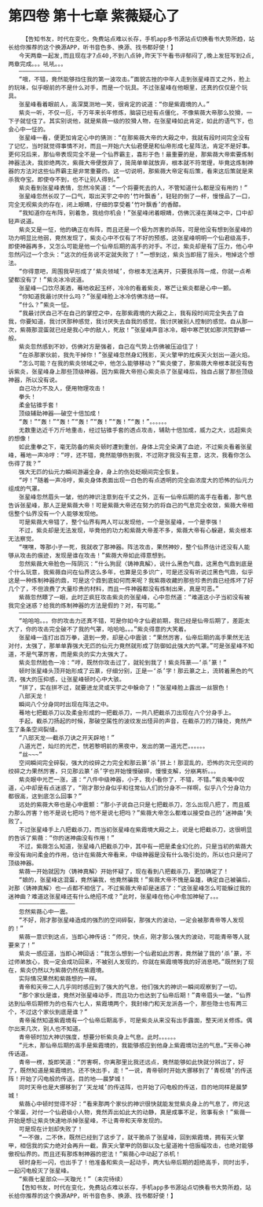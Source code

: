 # 第四卷 第十七章 紫薇疑心了
        【告知书友，时代在变化，免费站点难以长存，手机app多书源站点切换看书大势所趋，站长给你推荐的这个换源APP，听书音色多、换源、找书都好使！】
       今天两章一起发,而且现在才7点40,不到八点钟,昨天下午看书评郁闷了,晚上发狂写到2点,两章完成。。。吼吼。。。
       ————————————
       “哦，不错，竟然能够挡住我的第一波攻击。”面貌古挫的中年人走到张星峰百丈之外，脸上的玩味，似乎眼前的不是什么对手，而是一个玩具。不过张星峰在他眼里，还真的仅仅是个玩具。
       张星峰看着眼前人，高深莫测地一笑，很肯定的说道：“你是紫霞境的人。”
       紫炎一听，不仅一厄，千万年来长年修炼，脑袋已经有点僵化，不像紫薇大帝那么狡猾，一下子就怔住了。其实别说他，就是紫薇一级的狡猾人物，在张星峰如此肯定，如此的语气下，也会心中一怔的。
       张星峰一看，便更加肯定心中的猜测：“在那紫薇大帝的大殿之中，我就有段时间完全没有了记忆，当时就觉得事情不对，而且一开始六大仙君便是和仙帝形成七星阵法，肯定不是好事。更何况后来，那仙帝表现完全不是一个仙界霸主，喜形于色！最重要的是，那紫薇大帝索要炼制神器法决，我拒绝两次，紫薇大帝便放弃了，简简单单就放弃，根本就不符常理，毕竟这炼制神器的方法对这些仙界霸主是非常重要的。这一切说明，那紫薇大帝定有后策，看来这后策就是来杀我夺宝。即使夺不到，也不让别人得到。”
       紫炎看到张星峰表情，忽然冷笑道：“一个将要死去的人，不管知道什么都是没有用的！”
       张星峰忽然长叹了一口气，取出天宇之中的‘竹叶飘香’，轻轻的倒了一杯，慢慢品了一口，完全无视紫炎的存在，闭上眼睛，仔细的享受着‘竹叶飘香’的香醇。
       “我知道你在布阵，别着急，我给你机会！”张星峰闭着眼睛，仿佛沉浸在美味之中，口中却轻声说道。
       紫炎又是一怔，他的确正在布阵，而且还是一个极为厉害的杀阵，可是他没有想到张星峰的功力明显比他弱，竟然发现了，紫炎心中不仅有了不好的预感，这张星峰明明一个仙君级高手，即使神器再多，又怎么可能是他一个仙帝后期的高手的对手。不过，紫炎却是有了压力，他心中忽然闪过一个念头：“这次的任务说不定就失败了！”一想到这，紫炎当即摇了摇头，甩掉这个想法。
       “你得意吧，周围我早形成了‘紫炎领域’，你根本无法离开，只要我杀阵一成，你就一点希望都没有了！”紫炎冰冷说道。
       张星峰一口饮尽美酒，蓦地收起玉杯，冷冷的看着紫炎，寒芒让紫炎都是心中一颤。
       “你知道我最讨厌什么吗？”张星峰脸上冰冷仿佛冻结一样。
       “什么？”紫炎一怔。
       “我最讨厌自己不在自己的掌控之中，在那紫霞境的大殿之上，我有段时间完全失去了自我，你要知道，我讨厌那种感觉，我讨厌失去自我的感觉，我讨厌被别人控制的感觉。自从那一次，紫薇那混蛋就已经是我心中的敌人，死敌！”张星峰声音冰冷，眼中寒芒犹如那洪荒野蟒一般。
       紫炎忽然感到不妙，仿佛对方是强者，自己在气势上仿佛被压迫住了！
       “在杀那家伙前，我先干掉你！”张星峰忽然身幻残影，天火擎甲的炫疾天火划出一道火焰。
       “怎么可能？在我的紫炎领域之中，他怎么能够移动？”紫炎傻了，那紫薇大帝根本就没有告诉紫炎，张星峰身上那些顶级神器，因为紫薇大帝担心紫炎杀了张星峰后，独自占据了那些顶级神器，所以没有说。
       自己功力不及人，便用物理攻击！
       拳头！
       柔金钻锥手套！
       顶级辅助神器——破空十倍加成！
       “轰！”“轰！”“轰！”“轰！”“轰！”“轰！”“轰！”。。。。。。
       无数重达近千万斤地重击，经过钻锥手套的透点攻击，辅助十倍加成，威力之大，远超紫炎的想像！
       如此重拳之下，毫无防备的紫炎顿时遭到重创，身体上完全染满了血迹，不过紫炎看着张星峰，蓦地一声冷哼：“哼，还不错，竟然能够伤到我，不过刚才我没有主意，这次，我看你怎么伤得了我？”
       强大无匹的仙元力瞬间游遍全身，身上的伤处眨眼间完全恢复。
       “哼！”随着一声冷哼，紫炎身体表面出现一白色的有点透明的完全由浓度大的恐怖的仙元力组成的气罩。
       张星峰忽然眉头一皱，他的神识注意到在千丈之外，正有一仙帝后期的高手在看着，那气息告诉张星峰，那人正是紫薇大帝！可是紫薇大帝还在努力的将自己的气息完全收敛，紫薇大帝相信整个仙界没有一个人能够发现他。
       可是紫薇大帝错了，整个仙界有两人可以发现他，一个是张星峰，一个是李强！
       不过，紫炎却是无法发现，毕竟他的功力和紫薇大帝差不多，紫薇大帝有心躲避，紫炎根本无法察觉。
       “嘿嘿，等那小子一死，我就收了那神器。阵法攻击，果然神妙，整个仙界估计还没有人能够从攻击的痕迹，发现是谁在攻击！”紫薇大帝如此得意想到。
       忽然紫薇大帝脸色一阵阴沉：“什么狗屁〈铸神真解〉，说什么黑色气鼎，这黑色气鼎到底是个什么玩意，我紫薇自问在仙界这么多年，也算是见多识广，可是还没有听说过黑色气鼎，似乎这是一种炼制神器的鼎，可是这个鼎到底如何而来呢？我紫薇收藏的那些珍贵的鼎已经炼坏了好几个了，不但浪费了大量珍贵的材料，而且一件神器都没有炼制出来，真是可恶。”
       紫薇忽然瞟了一眼，此时正疯狂攻击紫炎的张星峰，心中忽然道：“难道这小子当初没有被我完全迷惑？给我的炼制神器的方法是假的？对，有可能。”
       ——————————————————
       “哈哈哈。。。你的攻击力还真不错，可是你如今才仙君前期，我已经是仙帝后期了，差距太大了，你的攻击完全破不了我的气罩，哈哈哈。。。”紫炎得意的大笑着。
       张星峰一连打出百万拳，退到一旁，却是心中震骇：“果然厉害，仙帝后期的高手果然无法对付，太强了，那单单靠强大无匹的仙元力竟然就形成了防御如此强大的气罩。”可是张星峰不知道，不是气罩厉害，而是紫炎的实力太强大了。
       紫炎忽然脸色一冷：“哼，既然你攻击过了，就轮到我了！紫炎阵篆——‘杀’篆！”
       顿时张星峰头顶开始形成了云篆，仔细分别，正是一‘杀’字！那云篆之上，流转着黑色的气流，强大的压抑感，让张星峰顿时心中大骇。
       “拼了，实在拼不过，就要进龙灵或天宇之中躲命了！”张星峰脸上露出一丝狠色！
       八部天龙！
       瞬间八个分身同时出现在阵法之中。
       蓦地七把截杀刀以及柔金形成的一把截杀刀，一共八把截杀刀出现在八个分身手上。
       手起，截杀刀扬起的时候，那破空属性的波纹发出怪异的声音，在截杀刀的刀锋处，竟然产生了条条空间裂缝。
       “八部天龙——截杀刀诀之开天辟地！”
       八道光芒，灿烂的光芒，恍若黎明前的黑夜中，发出的第一道光芒。。。。。。
       “丝~~~”
       空间瞬间完全碎裂，强大的绞碎之力完全和那云篆‘杀’拼上！那混乱的，恐怖的次元空间的绞碎之力果然厉害，只见那云篆‘杀’字也开始慢慢破碎，慢慢支解，分崩离析。。。
       紫炎眼中光芒一涨，道：“八件中级神器，小子，我小看你了，不错，不错。”紫炎嘴中叹道，心中却是有点迷惑了，“刚才那分身似乎和往常仙人们的分身不一样啊，似乎八个分身功力都很高，这到底怎么回事？”
       远处的紫薇大帝也是心中震颤：“那小子说自己只是七把截杀刀，怎么出现八把了，而且威力那么厉害？他不是说七把吗？他不是说七把吗？”紫薇大帝怎么都难以接受自己的‘迷神曲’失败了。
       不过张星峰手上八把截杀刀，而当初张星峰在紫霞境大殿之上，说是七把截杀刀，这很明显的告诉了紫薇：“你的迷神曲没有作用！”
       不过，紫薇怎么知道，张星峰八把截杀刀中，其中有一把是柔金幻化的，只是当初的紫薇大帝没有询问柔金的作用，估计在紫薇大帝看来，中级神器是没有什么吸引处的，所以也只是问了顶级神器。
       紫薇一开始就因为〈铸神真解〉开始怀疑了，现在看到八把截杀刀，更加确定了！
       “娘的，张星峰这混蛋，竟然骗我，他竟然骗我！”紫薇大帝不愧是枭雄，确定自己被骗后，对那〈铸神真解〉也一点都不相信了。不过紫薇大帝却是迷惑了：“这张星峰怎么可能躲过我的迷神曲？难道这张星峰还有什么绝招不成？”此时，张星峰在他心中愈加神秘了。。。
       ————————————————
       忽然紫薇心中一震。
       “不好，刚才那张星峰造成的强烈的空间碎裂，那强大的波动，一定会被那青帝等人发现的！”
       紫薇一意识到这点，当即心神传话：“师兄，快点，刚才那么强大的波动，可能青帝等人就要来了！”
       紫炎一感应道，当即心神回话：“我怎么想到一个仙君如此厉害，竟然破了我的‘杀’篆，不过师弟放心，我一定会成功回来，不被别人发现的，你就在紫霞境等我的好消息吧。”既然到了现在，紫炎仍然以为紫薇仍然在紫霞境。
       实际情况果然和紫薇想的一样。
       青帝和天帝二人几乎同时感应到了强大的气息，他们强大的神识一瞬间观察到了一切。
       “那个家伙是谁，竟然对张星峰动手，而且功力也达到了仙帝后期！”青帝眉头一皱，“仙界达到仙帝后期修为的也有六七人，紫霞境两个，我封缘门和天龙派各一个，那些隐士也有两三个，不过这个家伙到底是谁？”
       青帝虽然知道紫霞境有一个仙帝后期高手，可是紫炎从来没有出手露面，整天闭关修炼。偶尔出来几次，别人也不知道。
       青帝顿时加大神识强度，想要分析紫炎身上气息。此时。。。。。。
       “元木，那仙帝后期的高手是紫霞境的，我能够感应到他身上紫霞境功法的气息。”天帝心神传话道。
       青帝一楞，旋即笑道：“厉害啊，你离那里比我还远点，竟然能够如此快就分辨出了，好了，既然知道是紫霞境的。还不快出手，走！”一说，青帝顿时开始大挪移到了‘青枧境’的传送阵！开始了闪电般的传送，目的地——晨梦城！
       同时天帝也是大挪移到了‘天龙域’的传送阵，也开始了闪电般的传送，目的地同样是晨梦城！
       紫薇心中顿时觉得不好：“看来那两个家伙的神识很快就能发觉紫炎身上的气息了，师兄这个笨蛋，对付一个仙君级小人物，竟然弄出如此大的动静，真是成事不足，败事有余！”紫薇一开始是想让紫炎快速地杀掉张星峰，不让青帝和天帝发现的。
       可是现在计划却失败了！
       “一不做，二不休，既然已经到了这步了，就干脆杀了张星峰，回到紫霞境，拥有天火擎甲，相信我的实力绝对会再升一截，靠天火擎甲的防御以及七星道袍十倍振幅攻击，也绝对能够傲视仙界的。而且还有那炼制神器的密法！”紫薇心中动起了杀机！
       顿时身形一闪，也出手了！他准备和紫炎一起动手，两大仙帝后期的超绝高手，同时出手，一起闪电般灭了张星峰。
       “紫薇七星部众——天璇光！”（未完待续）
       【告知书友，时代在变化，免费站点难以长存，手机app多书源站点切换看书大势所趋，站长给你推荐的这个换源APP，听书音色多、换源、找书都好使！】